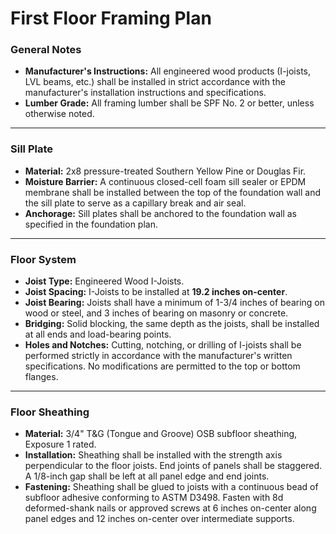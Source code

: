 # First Floor Framing Plan

### **General Notes**

*   **Manufacturer's Instructions:** All engineered wood products (I-joists, LVL beams, etc.) shall be installed in strict accordance with the manufacturer's installation instructions and specifications.
*   **Lumber Grade:** All framing lumber shall be SPF No. 2 or better, unless otherwise noted.

---

### **Sill Plate**

*   **Material:** 2x8 pressure-treated Southern Yellow Pine or Douglas Fir.
*   **Moisture Barrier:** A continuous closed-cell foam sill sealer or EPDM membrane shall be installed between the top of the foundation wall and the sill plate to serve as a capillary break and air seal.
*   **Anchorage:** Sill plates shall be anchored to the foundation wall as specified in the foundation plan.

---

### **Floor System**

*   **Joist Type:** Engineered Wood I-Joists.
*   **Joist Spacing:** I-Joists to be installed at **19.2 inches on-center**.
*   **Joist Bearing:** Joists shall have a minimum of 1-3/4 inches of bearing on wood or steel, and 3 inches of bearing on masonry or concrete.
*   **Bridging:** Solid blocking, the same depth as the joists, shall be installed at all ends and load-bearing points.
*   **Holes and Notches:** Cutting, notching, or drilling of I-joists shall be performed strictly in accordance with the manufacturer's written specifications. No modifications are permitted to the top or bottom flanges.

---

### **Floor Sheathing**

*   **Material:** 3/4" T&G (Tongue and Groove) OSB subfloor sheathing, Exposure 1 rated.
*   **Installation:** Sheathing shall be installed with the strength axis perpendicular to the floor joists. End joints of panels shall be staggered. A 1/8-inch gap shall be left at all panel edge and end joints.
*   **Fastening:** Sheathing shall be glued to joists with a continuous bead of subfloor adhesive conforming to ASTM D3498. Fasten with 8d deformed-shank nails or approved screws at 6 inches on-center along panel edges and 12 inches on-center over intermediate supports.
